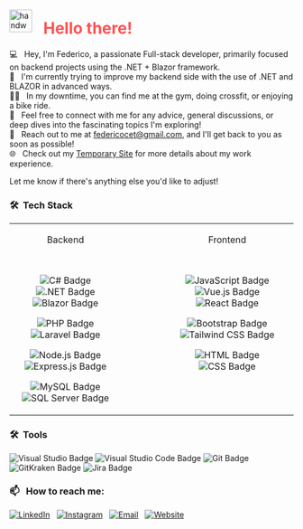### <p align="center">
  <img alt="handwavegif" src="https://user-images.githubusercontent.com/39513876/112366216-8cfe7400-8cfe-11eb-8116-7d3dbae20e97.gif" width='40' align="left" style="margin-right: 20px;"/>
  <h1 style="color:#ff5252; font-size: 28px;">Hello there! </h1>
</p>

💻 &nbsp; Hey, I'm Federico, a passionate Full-stack developer, primarily focused on backend projects using the .NET + Blazor framework. \
🧠 &nbsp; I'm currently trying to improve my backend side with the use of .NET and BLAZOR in advanced ways.\
🏋️‍♂️ &nbsp; In my downtime, you can find me at the gym, doing crossfit, or enjoying a bike ride.\
💬 &nbsp; Feel free to connect with me for any advice, general discussions, or deep dives into the fascinating topics I'm exploring!\
📧 &nbsp; Reach out to me at federicocet@gmail.com, and I'll get back to you as soon as possible!\
🌐 &nbsp; Check out my [Temporary Site](https://fedekh.netlify.app/) for more details about my work experience.

Let me know if there's anything else you'd like to adjust!


### 🛠 &nbsp;Tech Stack

<table>
  <tr style="display:flex; gap:70px;">
    <td align="center">
      <p>Backend</p>
      <br>
      <div style="list-style-type:none; padding: 0;">
        <p>
          <img alt="C# Badge" src="https://img.shields.io/badge/-C%23-239120?logo=c-sharp&logoColor=white">
          <img alt=".NET Badge" src="https://img.shields.io/badge/-.NET-512BD4?logo=.net&logoColor=white">
          <img alt="Blazor Badge" src="https://img.shields.io/badge/-Blazor-512BD4?logo=blazor&logoColor=white"/>
        </p>
        <p>
          <img alt="PHP Badge" src="https://img.shields.io/badge/-PHP-777BB4?logo=php&logoColor=white">
          <img alt="Laravel Badge" src="https://img.shields.io/badge/-Laravel-FF2D20?logo=laravel&logoColor=white">
        </p>
        <p>        
          <img alt="Node.js Badge" src="https://img.shields.io/badge/-Node.js-339933?logo=node.js&logoColor=white">
          <img alt="Express.js Badge" src="https://img.shields.io/badge/-Express.js-000000?logo=express&logoColor=white">
        </p>
        <p>
          <img alt="MySQL Badge" src="https://img.shields.io/badge/-MySQL-4479A1?logo=mysql&logoColor=white">
          <img alt="SQL Server Badge" src="https://img.shields.io/badge/-SQL%20Server-CC2927?logo=microsoft%20sql%20server&logoColor=white">           
        </p>  
      </div>
    </td>
    <td align="center">
      <p>Frontend</p>
       <br>
     <div style="list-style-type:none; padding: 0;">
        <p><img alt="JavaScript Badge" src="https://img.shields.io/badge/-JavaScript-F7DF1E?logo=javascript&logoColor=black">
             <img alt="Vue.js Badge" src="https://img.shields.io/badge/-Vue.js-4FC08D?logo=vue.js&logoColor=white">
            <img alt="React Badge" src="https://img.shields.io/badge/-React-61DAFB?logo=react&logoColor=white">
        </p>
        <p>
          <img alt="Bootstrap Badge" src="https://img.shields.io/badge/-Bootstrap-7952B3?logo=bootstrap&logoColor=white">
          <img alt="Tailwind CSS Badge" src="https://img.shields.io/badge/-Tailwind%20CSS-38B2AC?logo=tailwind%20css&logoColor=white">
        </p>
        <p><img alt="HTML Badge" src="https://img.shields.io/badge/-HTML-E34F26?logo=html5&logoColor=white">
            <img alt="CSS Badge" src="https://img.shields.io/badge/-CSS-1572B6?logo=css3&logoColor=white">
        </p>
       <p>   <br> </p>  
      </div>
    </td>
  </tr>
</table>


### 🛠 &nbsp;Tools
<div>
    <img alt="Visual Studio Badge" src="https://img.shields.io/badge/-Visual%20Studio-5C2D91?logo=visual%20studio&logoColor=white">
    <img alt="Visual Studio Code Badge" src="https://img.shields.io/badge/-Visual%20Studio%20Code-007ACC?logo=visual%20studio%20code&logoColor=white">
    <img alt="Git Badge" src="https://img.shields.io/badge/-Git-F05032?logo=git&logoColor=white">
    <img alt="GitKraken Badge" src="https://img.shields.io/badge/-GitKraken-179287?logo=gitkraken&logoColor=white">
    <img alt="Jira Badge" src="https://img.shields.io/badge/-Jira-0052CC?logo=jira&logoColor=white">
</div>


### 📫 &nbsp; How to reach me:

<a href="https://www.linkedin.com/in/federico-ceteroni-dev/"><img alt="LinkedIn" src="https://img.shields.io/badge/Linkedin%20-%230077B5.svg?&style=flat&logo=linkedin&logoColor=white"/></a> &nbsp;
<a href="https://www.instagram.com/fedekh_/"><img alt="Instagram" src="https://img.shields.io/badge/Instagram%20-%23E4405F.svg?&style=flat&logo=instagram&logoColor=white"/></a> &nbsp;
<a href="mailto:federicocet@gmail.com"><img alt="Email" src="https://img.shields.io/badge/Email%20-%23D14836.svg?&style=flat&logo=gmail&logoColor=white"/></a> &nbsp;
<a href="https://fedekh.netlify.app/"><img alt="Website" src="https://img.shields.io/badge/Website%20-%23000000.svg?&style=flat&logo=desktop&logoColor=white"/></a>&nbsp;







